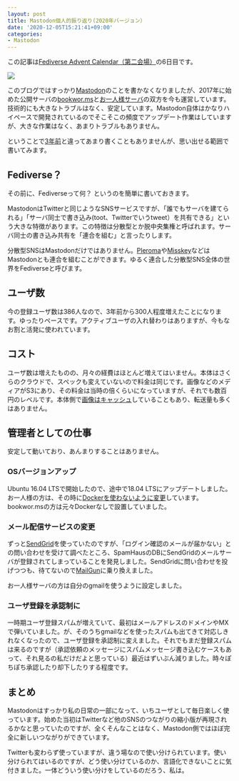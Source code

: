 ```yaml
---
layout: post
title: Mastodon個人的振り返り(2020年バージョン）
date: '2020-12-05T15:21:41+09:00'
categories:
- Mastodon
---
```


この記事は[Fediverse Advent Calendar（第二会場）](https://adventar.org/calendars/5049)の6日目です。

![](/blog/images/elephant-fren.png)

このブログではすっかり[Mastodon](https://joinmastodon.org)のことを書かなくなりましたが、2017年に始めた公開サーバの[bookwor.ms](https://bookwor.ms)と[お一人様サーバ](https://sandbox.skoji.jp)の双方を今も運営しています。技術的にも大きなトラブルはなく、安定しています。Mastodon自体はかなりハイペースで開発されているのでそこそこの頻度でアップデート作業はしていますが、大きな作業はなく、あまりトラブルもありません。

ということで[3年前](https://skoji.jp/blog/2017/12/mastodon-personal-summary.html)と違ってあまり書くこともありませんが、思い出せる範囲で書いてみます。

## Fediverse？

その前に、Fediverseって何？ というのを簡単に書いておきます。

MastodonはTwitterと同じようなSNSサービスですが、「誰でもサーバを建てられる」「サーバ同士で書き込み(toot、Twitterでいうtweet）を共有できる」という大きな特徴があります。この特徴は分散型とか脱中央集権と呼ばれます。サーバ同士の書き込み共有を「連合を組む」と言ったりします。

分散型SNSはMastodonだけではありません。[Pleroma](https://pleroma.social)や[Misskey](https://join.misskey.page/)などはMastodonとも連合を組むことができます。ゆるく連合した分散型SNS全体の世界をFediverseと呼びます。

## ユーザ数

今の登録ユーザ数は386人なので、3年前から300人程度増えたことになります。ゆったりペースです。アクティブユーザの入れ替わりはありますが、今もなお割と活発に使われています。

## コスト

ユーザ数は増えたものの、月々の経費はほとんど増えてはいません。本体はさくらのクラウドで、スペックも変えていないので料金は同じです。画像などのメディアがS3にあり、その料金は当時の倍くらいになっていますが、それでも数百円のレベルです。本体側で[画像はキャッシュ](https://skoji.jp/blog/2017/08/mastodon-s3-setup.html)していることもあり、転送量も多くはありません。

## 管理者としての仕事

安定して動いており、あんまりすることはありません。

### OSバージョンアップ

Ubuntu 16.04 LTSで開始したので、途中で18.04 LTSにアップデートしました。お一人様の方は、その時に[Dockerを使わないように変更](https://skoji.jp/blog/2018/04/new-mastodon.html)しています。bookwor.msの方は元々Dockerなしで設置していました。

### メール配信サービスの変更

ずっと[SendGrid](https://sendgrid.com)を使っていたのですが、「ログイン確認のメールが届かない」との問い合わせを受けて調べたところ、SpamHausのDBにSendGridのメールサーバが登録されてしまっていることを発見しました。SendGridに問い合わせを投げつつも、待てないので[MailGun](https://www.mailgun.com)に乗り換えました。

お一人様サーバの方は自分のgmailを使うように設定しました。

### ユーザ登録を承認制に

一時期ユーザ登録スパムが増えていて、最初はメールアドレスのドメインやMXで弾いていました。が、そのうちgmailなどを使ったスパムも出てきて対応しきれなくなったので、ユーザ登録を承認制に変えました。それでもまだ登録スパムは来るのですが（承認依頼のメッセージにスパムメッセージ書き込むケースもあって、それ見るの私だけだよと思っている）最近はずいぶん減りました。時々ぽちぽち承認したり却下したりする程度です。

## まとめ

Mastodonはすっかり私の日常の一部になって、いちユーザとして毎日楽しく使っています。始めた当初はTwitterなど他のSNSのつながりの縮小版が再現されるかなと思っていたのですが、全くそんなことはなく、Mastodon側ではほぼ完全に新しいつながりができています。

Twitterも変わらず使っていますが、違う場なので使い分けられています。使い分けられてはいるのですが、どう使い分けているのか、言語化できないことに気付きました。一体どういう使い分けをしているのだろう、私は。






